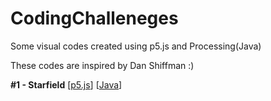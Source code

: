 # CodingChalleneges
Some visual codes created using p5.js and Processing(Java)

These codes are inspired by Dan Shiffman :)


**#1 - Starfield** [[p5.js](https://github.com/siddhantjain07/CodingChalleneges/tree/master/StarFeild)] [[Java](https://github.com/siddhantjain07/CodingChalleneges/tree/master/StarField_Java)]

